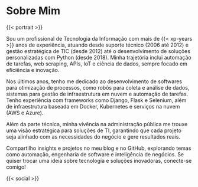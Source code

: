# Sobre Mim

{{< portrait >}}

Sou um profissional de Tecnologia da Informação com mais de {{< xp-years >}} anos de experiência, atuando desde suporte técnico (2006 até 2012) e gestão estratégica de TIC (desde 2012) até o desenvolvimento de soluções personalizadas com Python (desde 2018). Minha trajetória inclui automação de tarefas, web scraping, APIs, IoT e ciência de dados, sempre focado em eficiência e inovação.

Nos últimos anos, tenho me dedicado ao desenvolvimento de softwares para otimização de processos, como robôs para coleta e análise de dados, sistemas para gestão de infraestrutura em nuvem e automação de tarefas. Tenho experiência com frameworks como Django, Flask e Selenium, além de infraestrutura baseada em Docker, Kubernetes e serviços na nuvem (AWS e Azure).

Além da parte técnica, minha vivência na administração pública me trouxe uma visão estratégica para soluções de TI, garantindo que cada projeto seja alinhado com as necessidades do negócio e gere resultados reais.

Compartilho insights e projetos no meu blog e no GitHub, explorando temas como automação, engenharia de software e inteligência de negócios. Se quiser trocar uma ideia sobre tecnologia e soluções inovadoras, conecte-se comigo!

{{< social >}}